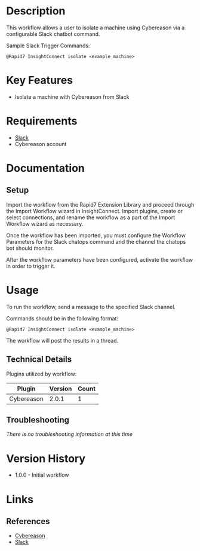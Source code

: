 # Description

This workflow allows a user to isolate a machine using Cybereason via a configurable Slack chatbot command.

Sample Slack Trigger Commands:

`@Rapid7 InsightConnect isolate <example_machine>`

# Key Features

* Isolate a machine with Cybereason from Slack

# Requirements

* [Slack](https://insightconnect.help.rapid7.com/docs/configure-slack-for-chatops)
* Cybereason account

# Documentation

## Setup

Import the workflow from the Rapid7 Extension Library and proceed through the Import Workflow wizard in InsightConnect. Import plugins, create or select connections, and rename the workflow as a part of the Import Workflow wizard as necessary.

Once the workflow has been imported, you must configure the Workflow Parameters for the Slack chatops command and the channel the chatops bot should monitor. 

After the workflow parameters have been configured, activate the workflow in order to trigger it.

# Usage

To run the workflow, send a message to the specified Slack channel.

Commands should be in the following format:

`@Rapid7 InsightConnect isolate <example_machine>`

The workflow will post the results in a thread.

## Technical Details

Plugins utilized by workflow:

|Plugin|Version|Count|
|----|----|--------|
|Cybereason|2.0.1|1|

## Troubleshooting

_There is no troubleshooting information at this time_

# Version History

* 1.0.0 - Initial workflow

# Links

## References

* [Cybereason](https://www.cybereason.com/)
* [Slack](https://slack.com/)

